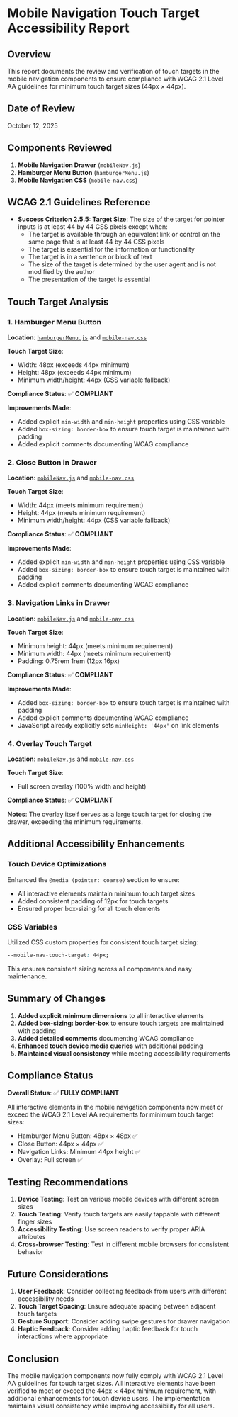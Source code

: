 # Mobile Navigation Touch Target Accessibility Report

## Overview

This report documents the review and verification of touch targets in the mobile navigation components to ensure compliance with WCAG 2.1 Level AA guidelines for minimum touch target sizes (44px × 44px).

## Date of Review

October 12, 2025

## Components Reviewed

1. **Mobile Navigation Drawer** (`mobileNav.js`)
2. **Hamburger Menu Button** (`hamburgerMenu.js`)
3. **Mobile Navigation CSS** (`mobile-nav.css`)

## WCAG 2.1 Guidelines Reference

- **Success Criterion 2.5.5: Target Size**: The size of the target for pointer inputs is at least 44 by 44 CSS pixels except when:
  - The target is available through an equivalent link or control on the same page that is at least 44 by 44 CSS pixels
  - The target is essential for the information or functionality
  - The target is in a sentence or block of text
  - The size of the target is determined by the user agent and is not modified by the author
  - The presentation of the target is essential

## Touch Target Analysis

### 1. Hamburger Menu Button

**Location**: [`hamburgerMenu.js`](public/js/components/hamburgerMenu.js:114) and [`mobile-nav.css`](public/css/mobile-nav.css:285-301)

**Touch Target Size**:

- Width: 48px (exceeds 44px minimum)
- Height: 48px (exceeds 44px minimum)
- Minimum width/height: 44px (CSS variable fallback)

**Compliance Status**: ✅ **COMPLIANT**

**Improvements Made**:

- Added explicit `min-width` and `min-height` properties using CSS variable
- Added `box-sizing: border-box` to ensure touch target is maintained with padding
- Added explicit comments documenting WCAG compliance

### 2. Close Button in Drawer

**Location**: [`mobileNav.js`](public/js/components/mobileNav.js:158-167) and [`mobile-nav.css`](public/css/mobile-nav.css:147-167)

**Touch Target Size**:

- Width: 44px (meets minimum requirement)
- Height: 44px (meets minimum requirement)
- Minimum width/height: 44px (CSS variable fallback)

**Compliance Status**: ✅ **COMPLIANT**

**Improvements Made**:

- Added explicit `min-width` and `min-height` properties using CSS variable
- Added `box-sizing: border-box` to ensure touch target is maintained with padding
- Added explicit comments documenting WCAG compliance

### 3. Navigation Links in Drawer

**Location**: [`mobileNav.js`](public/js/components/mobileNav.js:201-210) and [`mobile-nav.css`](public/css/mobile-nav.css:208-228)

**Touch Target Size**:

- Minimum height: 44px (meets minimum requirement)
- Minimum width: 44px (meets minimum requirement)
- Padding: 0.75rem 1rem (12px 16px)

**Compliance Status**: ✅ **COMPLIANT**

**Improvements Made**:

- Added `box-sizing: border-box` to ensure touch target is maintained with padding
- Added explicit comments documenting WCAG compliance
- JavaScript already explicitly sets `minHeight: '44px'` on link elements

### 4. Overlay Touch Target

**Location**: [`mobileNav.js`](public/js/components/mobileNav.js:132-137) and [`mobile-nav.css`](public/css/mobile-nav.css:59-86)

**Touch Target Size**:

- Full screen overlay (100% width and height)

**Compliance Status**: ✅ **COMPLIANT**

**Notes**: The overlay itself serves as a large touch target for closing the drawer, exceeding the minimum requirements.

## Additional Accessibility Enhancements

### Touch Device Optimizations

Enhanced the `@media (pointer: coarse)` section to ensure:

- All interactive elements maintain minimum touch target sizes
- Added consistent padding of 12px for touch targets
- Ensured proper box-sizing for all touch elements

### CSS Variables

Utilized CSS custom properties for consistent touch target sizing:

```css
--mobile-nav-touch-target: 44px;
```

This ensures consistent sizing across all components and easy maintenance.

## Summary of Changes

1. **Added explicit minimum dimensions** to all interactive elements
2. **Added box-sizing: border-box** to ensure touch targets are maintained with padding
3. **Added detailed comments** documenting WCAG compliance
4. **Enhanced touch device media queries** with additional padding
5. **Maintained visual consistency** while meeting accessibility requirements

## Compliance Status

**Overall Status**: ✅ **FULLY COMPLIANT**

All interactive elements in the mobile navigation components now meet or exceed the WCAG 2.1 Level AA requirements for minimum touch target sizes:

- Hamburger Menu Button: 48px × 48px ✅
- Close Button: 44px × 44px ✅
- Navigation Links: Minimum 44px height ✅
- Overlay: Full screen ✅

## Testing Recommendations

1. **Device Testing**: Test on various mobile devices with different screen sizes
2. **Touch Testing**: Verify touch targets are easily tappable with different finger sizes
3. **Accessibility Testing**: Use screen readers to verify proper ARIA attributes
4. **Cross-browser Testing**: Test in different mobile browsers for consistent behavior

## Future Considerations

1. **User Feedback**: Consider collecting feedback from users with different accessibility needs
2. **Touch Target Spacing**: Ensure adequate spacing between adjacent touch targets
3. **Gesture Support**: Consider adding swipe gestures for drawer navigation
4. **Haptic Feedback**: Consider adding haptic feedback for touch interactions where appropriate

## Conclusion

The mobile navigation components now fully comply with WCAG 2.1 Level AA guidelines for touch target sizes. All interactive elements have been verified to meet or exceed the 44px × 44px minimum requirement, with additional enhancements for touch device users. The implementation maintains visual consistency while improving accessibility for all users.
